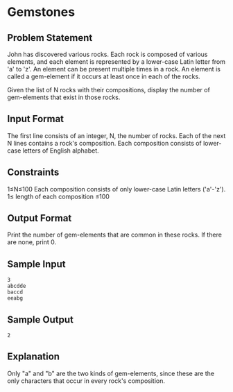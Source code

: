 # Gemstones

## Problem Statement

John has discovered various rocks. Each rock is composed of various elements, and each element is represented by a lower-case Latin letter from 'a' to 'z'. An element can be present multiple times in a rock. An element is called a gem-element if it occurs at least once in each of the rocks.

Given the list of N rocks with their compositions, display the number of gem-elements that exist in those rocks.

## Input Format

The first line consists of an integer, N, the number of rocks.
Each of the next N lines contains a rock's composition. Each composition consists of lower-case letters of English alphabet.

## Constraints

1≤N≤100
Each composition consists of only lower-case Latin letters ('a'-'z').
1≤ length of each composition ≤100

## Output Format

Print the number of gem-elements that are common in these rocks. If there are none, print 0.

## Sample Input
```
3
abcdde
baccd
eeabg
```
## Sample Output
```
2
```
## Explanation

Only "a" and "b" are the two kinds of gem-elements, since these are the only characters that occur in every rock's composition.
